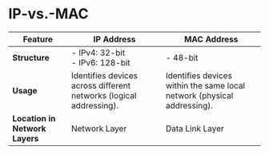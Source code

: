 # IP-vs.-MAC

| Feature | IP Address | MAC Address |
|---------|------------|-------------|
| **Structure**| - IPv4: 32-bit <br> - IPv6: 128-bit | - 48-bit |
| **Usage** | Identifies devices across different networks (logical addressing). | Identifies devices within the same local network (physical addressing). |
| **Location in Network Layers** | Network Layer | Data Link Layer |
